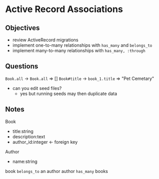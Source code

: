 # Active Record Associations

## Objectives

- review ActiveRecord migrations
- implement one-to-many relationships with `has_many` and `belongs_to`
- implement many-to-many relationships with `has_many, :through`

## Questions

`Book.all` -> `Book.all` => []
`Book#title` -> `book_1.title` => "Pet Cemetary"

- can you edit seed files?
  - yes but running seeds may then duplicate data

## Notes

Book
- title:string
- description:text
- author_id:integer <- foreign key

Author
- name:string

book `belongs_to` an author
author `has_many` books

